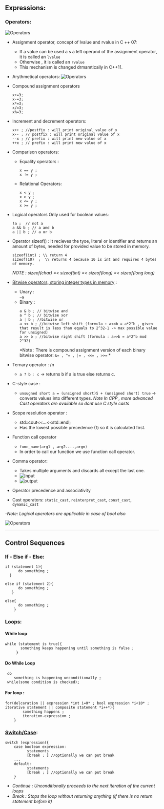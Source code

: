 ## Expressions:
### Operators:

![Operators](https://github.com/Ozzey/MIPT_CPP2021/blob/main/resources/operators.jpg)

   - Assignment operator, concept of lvalue and rvalue in C ++ 07:
      * If a value can be used a s a left operand of the assignment operator, it is called an `lvalue`
      * Otherwise , it is called an `rvalue` 
      * This mechanism is changed drmamtically in C++11.

 
   - Arythmetical operators:
    ![Operators](https://raw.githubusercontent.com/Ozzey/MIPT_CPP2021/Ozzey-patch-2/resources/ar%20operator.bmp)
    
   - Сompound assignment operators
      ```
      x+=3; 
      x-=3;
      x*=3;
      x/=3;
      x%=3;
      ```
   - Increment and decrement operators:
      ```
      x++ ; //postfix : will print original value of x
      x-- ; // postfix : will print original value of x
      --x ; // prefix : will print new value of x
      ++x ; // prefix : will print new value of x
      ``` 
      
   - Comparison operators:
      * Equality operators : 
        ```
        x == y ; 
        x != y ;
        ```
      * Relational Operators: 
        ```
        x < y ; 
        x > y ; 
        x <= y ; 
        x >= y ;
        ```

   - Logical operators 
      Only used for boolean values:
      ```
      !a ;  // not a
      a && b ; // a and b 
      a || b ; // a or b
      ```
      
   - Operator sizeof() :
      It recieves the tyoe, literal or identifier and returns an amount of bytes, needed for provided value to be stored in memory.
      ```
      sizeof(int) ; \\ return 4
      sizeof(10)  ;  \\ returns 4 because 10 is int and requires 4 bytes of memory.
      ```
      *NOTE : sizeof(char) =< sizeof(int) =< sizeof(long) =< sizeof(long long)*
      
   - [Bitwise operators, storing integer types in memory](https://bit.ly/3oQ8U5u) :
      * Unary :  
        ``` ~a ```
      * Binary :
        ```
        a & b ; // bitwise and
        a ^ b ; // bitwise xor
        a | b ; //bitwise or
        a << b ; //bitwise left shift (formula : a<<b = a*2^b , given that result is less than equals to 2^32-1 -> max possible value for unsigned)
        a >> b ; //bitwise right shift (formula : a>>b = a*2^b mod 2^32)
        ```
        *Note : There is compound assignment version of each binary bitwise operator: `` &= , ^= , |= , <<= , >>= `` *
        
   - Ternary operator : /n 
      * `` a ? b : c `` &rarr; returns b if a is true else returns c.
   
   - C-style case : 
      * `` unsugned short a = (unsigned short)5 + (unsigned short) true `` &rarr; converts values into different types.
      *Note In CPP , more advanced Cast operators are available so dont use C style casts*
      
   - Scope resolution operator : 
      * std::cout<<...<<std::endl;
      * Has the lowest possible precedence (1) so it is calculated first.
      
   - Function call operator 
      * `` func_name(arg1 , arg2....,argn) ``
      * In order to call our function we use function call operator.
      
   - Comma operator:
      * Takes multiple arguments and discards all except the last one.
      * ![input](https://github.com/Ozzey/MIPT_CPP2021/blob/Ozzey-patch-2/resources/comma%20input.jpg)
      * ![output](https://github.com/Ozzey/MIPT_CPP2021/blob/Ozzey-patch-2/resources/comma%20output.jpg)
        
      
   - Operator precedence and associativity

   - Cast operators: `static_cast`, `reinterpret_cast`, `const_cast`, `dynamic_cast`

   -*Note: Logical operators are applicable in case of bool also*
    
![Operators](https://github.com/Ozzey/MIPT_CPP2021/blob/Ozzey-patch-2/resources/operators2.jpg)

______________________________________________________________________________________________________________________________________________

## Control Sequences

### If - Else if - Else:

    if (statement 1){
          do something ; 
      }

    else if (statement 2){
          do something ;
       }

    else{
          do something ; 
        }
      

   
### Loops:

#### While loop

    while (statement is true){
           something keeps happening until something is false ; 
         }


#### Do While Loop

     do 
        something is happening unconditionally ;
     while(some condition is checked);
     
#### For loop :

    for(delcaration || expression *int i=0* ; bool expression *i<10* ; iterative statement || composite statement *i++*){
            something happens ; 
            iteration-expression ;
        }


### [Switch/Case](https://www.tutorialspoint.com/cplusplus/cpp_switch_statement.htm): 

``` 
switch (expression){
    case boolean expression:
          statements
          [break ; ] //optionally we can put break
    ...
    default:
          statements
          [break ; ] //optionally we can put break
    }
```

- *Continue : Unconditionally proceeds to the next iteration of the current loops*
- *Break : Stops the loop without returning anything (if there is no return statement before it)*
